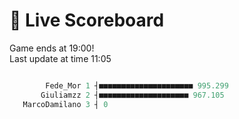 # 🚩 Live Scoreboard
Game ends at 19:00!   
Last update at time 11:05
```R

        Fede_Mor 1 ┤■■■■■■■■■■■■■■■■■■■■■ 995.299   
       Giuliamzz 2 ┤■■■■■■■■■■■■■■■■■■■■ 967.105    
   MarcoDamilano 3 ┤ 0                              

```
